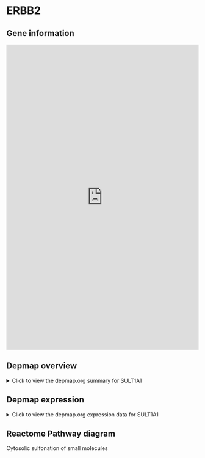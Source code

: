 <h1>ERBB2</h1>

<h2>Gene information</h2>
<iframe src="https://depmap.org/portal/gene/SULT1A1?tab=about" style="border:none;width:100%;height:800px"></iframe>

<h2>Depmap overview</h2>
<details>
  <summary>Click to view the depmap.org summary for SULT1A1</summary>
  <iframe src="https://depmap.org/portal/gene/SULT1A1?tab=overview" style="border:none;width:100%;height:800px"></iframe>
</details>

<h2>Depmap expression</h2>
<details>
  <summary>Click to view the depmap.org expression data for SULT1A1</summary>
  <iframe src="https://depmap.org/portal/gene/SULT1A1?tab=characterization" style="border:none;width:100%;height:800px"></iframe>
</details>



<h2>Reactome Pathway diagram</h2>
Cytosolic sulfonation of small molecules
<div id="diagramHolder"></div>

<script>
    //Creating the Reactome Diagram widget
    //Take into account a proxy needs to be set up in your server side pointing to www.reactome.org
    function onReactomeDiagramReady(){  //This function is automatically called when the widget code is ready to be used
        var diagram = Reactome.Diagram.create({
            "placeHolder" : "diagramHolder",
            "width" : 900,
            "height" : 500
        });

        //Initialising it to the "Hemostasis" pathway
        diagram.loadDiagram("R-HSA-156584");

        //Adding different listeners

        diagram.onDiagramLoaded(function (loaded) {
            console.info("Loaded ", loaded);
            diagram.flagItems("BAD");
	    diagram.flagItems("Q92934");
            if (loaded == "R-HSA-156584") diagram.selectItem("R-HSA-156584");
        });

     }
</script>



